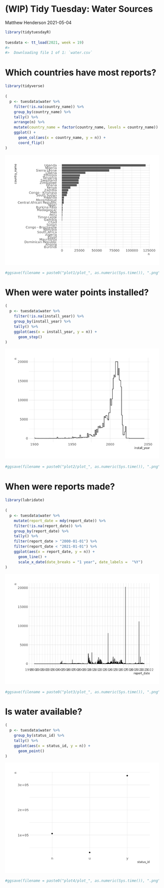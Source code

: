 (WIP) Tidy Tuesday: Water Sources
================
Matthew Henderson
2021-05-04

``` r
library(tidytuesdayR)

tuesdata <- tt_load(2021, week = 19)
#> 
#>  Downloading file 1 of 1: `water.csv`
```

# Which countries have most reports?

``` r
library(tidyverse)

(
  p <- tuesdata$water %>%
    filter(!is.na(country_name)) %>%
    group_by(country_name) %>%
    tally() %>%
    arrange(n) %>%
    mutate(country_name = factor(country_name, levels = country_name)) %>%
    ggplot() +
      geom_col(aes(x = country_name, y = n)) +
      coord_flip()
)
```

![](figure/unnamed-chunk-2-1.png)<!-- -->

``` r
#ggsave(filename = paste0("plot1/plot_", as.numeric(Sys.time()), ".png"))
```

# When were water points installed?

``` r
(
  p <- tuesdata$water %>%
    filter(!is.na(install_year)) %>%
    group_by(install_year) %>%
    tally() %>%
    ggplot(aes(x = install_year, y = n)) +
      geom_step()
)
```

![](figure/unnamed-chunk-3-1.png)<!-- -->

``` r
#ggsave(filename = paste0("plot2/plot_", as.numeric(Sys.time()), ".png"), width = 12)
```

# When were reports made?

``` r
library(lubridate)

(
  p <- tuesdata$water %>%
    mutate(report_date = mdy(report_date)) %>%
    filter(!is.na(report_date)) %>%
    group_by(report_date) %>%
    tally() %>%
    filter(report_date > "2000-01-01") %>%
    filter(report_date < "2021-01-01") %>%
    ggplot(aes(x = report_date, y = n)) +
      geom_line() +
      scale_x_date(date_breaks = "1 year", date_labels =  "%Y")
)
```

![](figure/unnamed-chunk-4-1.png)<!-- -->

``` r
#ggsave(filename = paste0("plot3/plot_", as.numeric(Sys.time()), ".png"), width = 12)
```

# Is water available?

``` r
(
  p <- tuesdata$water %>%
    group_by(status_id) %>%
    tally() %>%
    ggplot(aes(x = status_id, y = n)) +
      geom_point()
)
```

![](figure/unnamed-chunk-5-1.png)<!-- -->

``` r
#ggsave(filename = paste0("plot4/plot_", as.numeric(Sys.time()), ".png"))
```
